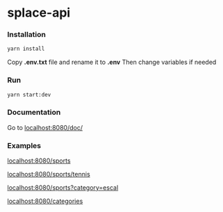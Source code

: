# splace-api
### Installation
```sh
yarn install
```
Copy **.env.txt** file and rename it to **.env**
Then change variables if needed

### Run 
```sh
yarn start:dev
```

### Documentation
Go to [localhost:8080/doc/](https://localhost:3000/docs/)

### Examples
[localhost:8080/sports](https://localhost:3000/sport)

[localhost:8080/sports/tennis](https://localhost:3000/sport/tennis)

[localhost:8080/sports?category=escal](https://localhost:3000/sport?category=escal)

[localhost:8080/categories](https://localhost:3000/categories)
